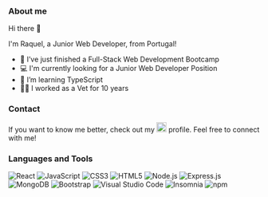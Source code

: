 ### About me
Hi there 👋

I'm Raquel, a Junior Web Developer, from Portugal!

- 🔭 I’ve just finished a Full-Stack Web Development Bootcamp
- 💻 I'm currently looking for a Junior Web Developer Position
- 🌱 I’m learning TypeScript
- 🐶🐱 I worked as a Vet for 10 years

### Contact
If you want to know me better, check out my
[<img src='https://img.shields.io/badge/linkedin-%230077B5.svg?style=for-the-badge&logo=linkedin&logoColor=white' alt='linkedin' height=20px>](https://www.linkedin.com/in/raquelsantos09/) profile. Feel free to connect with me!

### Languages and Tools

![React](https://img.shields.io/badge/react-%2320232a.svg?style=for-the-badge&logo=react&logoColor=%2361DAFB)
![JavaScript](https://img.shields.io/badge/javascript-%23323330.svg?style=for-the-badge&logo=javascript&logoColor=%23F7DF1E)
![CSS3](https://img.shields.io/badge/css3-%231572B6.svg?style=for-the-badge&logo=css3&logoColor=white)
	![HTML5](https://img.shields.io/badge/html5-%23E34F26.svg?style=for-the-badge&logo=html5&logoColor=white)
 ![Node.js](https://img.shields.io/badge/Node.js-339933?style=for-the-badge&logo=nodedotjs&logoColor=white)
 ![Express.js](https://img.shields.io/badge/express.js-%23404d59.svg?style=for-the-badge&logo=express&logoColor=%2361DAFB)
 ![MongoDB](https://img.shields.io/badge/MongoDB-%234ea94b.svg?style=for-the-badge&logo=mongodb&logoColor=white)
 ![Bootstrap](https://img.shields.io/badge/bootstrap-%23563D7C.svg?style=for-the-badge&logo=bootstrap&logoColor=white)
  	![Visual Studio Code](https://img.shields.io/badge/Visual%20Studio%20Code-0078d7.svg?style=for-the-badge&logo=visual-studio-code&logoColor=white)
 ![Insomnia](https://img.shields.io/badge/Insomnia-5849be?style=for-the-badge&logo=Insomnia&logoColor=white)
 ![npm](https://img.shields.io/badge/npm-CB3837?style=for-the-badge&logo=npm&logoColor=white)
    
<!--
**raquelsantos09/raquelsantos09** is a ✨ _special_ ✨ repository because its `README.md` (this file) appears on your GitHub profile.

Here are some ideas to get you started:

- 🔭 I’m currently working on ...
- 🌱 I’m currently learning ...
- 👯 I’m looking to collaborate on ...
- 🤔 I’m looking for help with ...
- 💬 Ask me about ...
- 📫 How to reach me: ...
- 😄 Pronouns: ...
- ⚡ Fun fact: ...
-->
